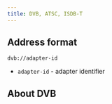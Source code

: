 ```yaml
---
title: DVB, ATSC, ISDB-T
---
```


## Address format

```
dvb://adapter-id
```

- `adapter-id` - adapter identifier

## About DVB